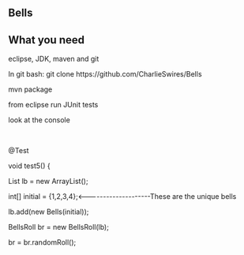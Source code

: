 Bells
-----

What you need
-------------
<p>eclipse, JDK, maven and git</p>

<p> In git bash: git clone https://github.com/CharlieSwires/Bells </p>
<p> mvn package </p>
<p> from eclipse run JUnit tests </p>
<p> look at the console</p>
<BR>
<p>    @Test</p>
<p>    void test5() {</p>
<p>       List<Bells> lb = new ArrayList<Bells>();</p>
<p>       int[] initial = {1,2,3,4};<--------------------These are the unique bells</p>
<p>       lb.add(new Bells(initial));</p>
<p>       BellsRoll br = new BellsRoll(lb);</p>
<p>       br = br.randomRoll();</p>

